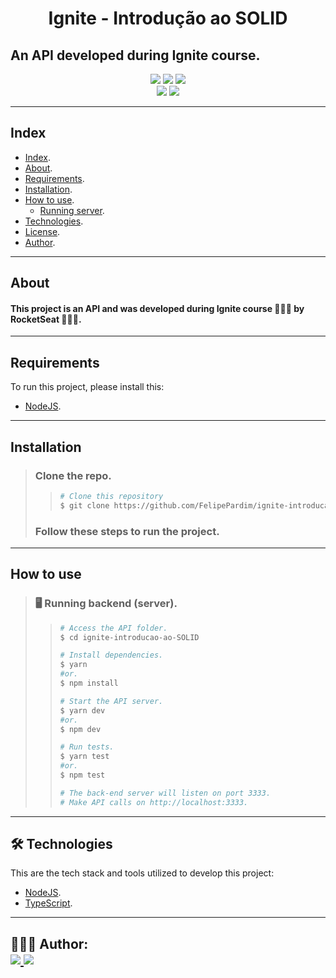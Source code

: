 <h1 align="center">
    Ignite - Introdução ao SOLID
</h1>

## An API developed during Ignite course.

<p align="center">
	<img src="https://img.shields.io/github/stars/FelipePardim/ignite-introducao-ao-SOLID" />
    <img src="https://img.shields.io/github/forks/FelipePardim/ignite-introducao-ao-SOLID" />
    <img src="https://img.shields.io/github/issues/FelipePardim/ignite-introducao-ao-SOLID" />
    <br>
    <img src="https://img.shields.io/badge/NodeJS-grey?logo=node.js" />
    <img src="https://img.shields.io/badge/TypeScript-grey?logo=typescript" />
</p>

---

## Index
- [Index](#index).
- [About](#about).
- [Requirements](#requirements).
- [Installation](#installation).
- [How to use](#how-to-use).
    - [Running server](#running-server).
- [Technologies](#technologies).
- [License](#license).
- [Author](#author).
---


## About
#### This project is an API and was developed during Ignite course 👨🏽‍🚀 by RocketSeat 🚀💺💜.

---

## Requirements

To run this project, please install this:

- [NodeJS](https://nodejs.org/en/).

---

## Installation
> ### Clone the repo.
>>   ```bash
>>  # Clone this repository
>>  $ git clone https://github.com/FelipePardim/ignite-introducao-ao-SOLID
>>   ```
> ### Follow these steps to run the project.

---

## How to use
><h3 id="running-server">
>   🖥️ Running backend (server).
></h3>
>
>> ```bash
>># Access the API folder.
>> $ cd ignite-introducao-ao-SOLID
>>
>># Install dependencies.
>>$ yarn
>>#or.
>>$ npm install
>>
>># Start the API server.
>>$ yarn dev
>>#or.
>>$ npm dev
>>
>># Run tests.
>>$ yarn test
>>#or.
>>$ npm test
>>
>># The back-end server will listen on port 3333.
>># Make API calls on http://localhost:3333.
>>```
>
---

<h2 id="technologies">
    🛠 Technologies
</h2>

This are the tech stack and tools utilized to develop this project:

- [NodeJS](https://nodejs.org/en/).
- [TypeScript](https://www.typescriptlang.org/).

---

<h2 id="author">
    👨🏽‍💻 Author:
    <div>
        <a href="https://github.com/FelipePardim" margin="10px">
            <img src="https://img.shields.io/badge/GitHub-FelipePardim-6f42c1?logo=github"/>
        </a>
        <a alt="Felipe Pardim" href="https://www.linkedin.com/in/felipe-pardim">
            <img src="https://img.shields.io/badge/LinkedIn-Felipe%20Pardim-blue?logo=linkedin"/>
        </a>
    </div>
</h2>